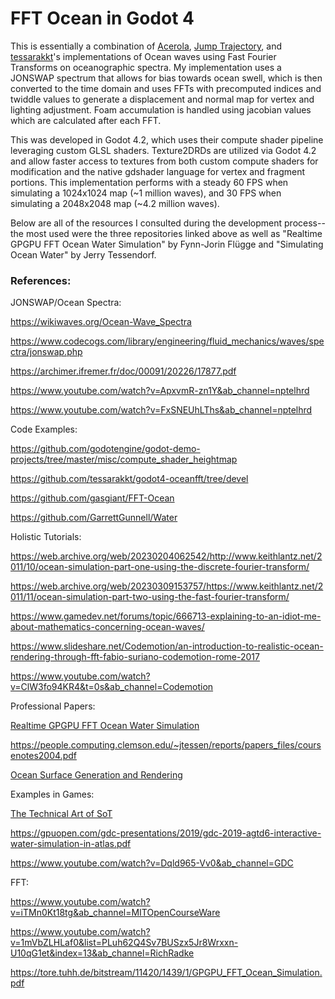 # FFT Ocean in Godot 4

This is essentially a combination of [Acerola](https://github.com/GarrettGunnell/Water), [Jump Trajectory](https://github.com/gasgiant/FFT-Ocean), and [tessarakkt](https://github.com/tessarakkt/godot4-oceanfft/tree/devel)'s implementations of Ocean waves using Fast Fourier Transforms on oceanographic spectra. My implementation uses a JONSWAP spectrum that allows for bias towards ocean swell, which is then converted to the time domain and uses FFTs with precomputed indices and twiddle values to generate a displacement and normal map for vertex and lighting adjustment. Foam accumulation is handled using jacobian values which are calculated after each FFT. 

This was developed in Godot 4.2, which uses their compute shader pipeline leveraging custom GLSL shaders. Texture2DRDs are utilized via Godot 4.2 and allow faster access to textures from both custom compute shaders for modification and the native gdshader language for vertex and fragment portions. This implementation performs with a steady 60 FPS when simulating a 1024x1024 map (~1 million waves), and 30 FPS when simulating a 2048x2048 map (~4.2 million waves). 

Below are all of the resources I consulted during the development process-- the most used were the three repositories linked above as well as "Realtime GPGPU FFT Ocean Water Simulation" by Fynn-Jorin Flügge and "Simulating Ocean Water" by Jerry Tessendorf.

### References:

JONSWAP/Ocean Spectra:

https://wikiwaves.org/Ocean-Wave_Spectra

https://www.codecogs.com/library/engineering/fluid_mechanics/waves/spectra/jonswap.php

https://archimer.ifremer.fr/doc/00091/20226/17877.pdf

https://www.youtube.com/watch?v=ApxvmR-zn1Y&ab_channel=nptelhrd

https://www.youtube.com/watch?v=FxSNEUhLThs&ab_channel=nptelhrd

Code Examples:

https://github.com/godotengine/godot-demo-projects/tree/master/misc/compute_shader_heightmap

https://github.com/tessarakkt/godot4-oceanfft/tree/devel

https://github.com/gasgiant/FFT-Ocean

https://github.com/GarrettGunnell/Water

Holistic Tutorials:

https://web.archive.org/web/20230204062542/http://www.keithlantz.net/2011/10/ocean-simulation-part-one-using-the-discrete-fourier-transform/

https://web.archive.org/web/20230309153757/https://www.keithlantz.net/2011/11/ocean-simulation-part-two-using-the-fast-fourier-transform/

https://www.gamedev.net/forums/topic/666713-explaining-to-an-idiot-me-about-mathematics-concerning-ocean-waves/

https://www.slideshare.net/Codemotion/an-introduction-to-realistic-ocean-rendering-through-fft-fabio-suriano-codemotion-rome-2017

https://www.youtube.com/watch?v=ClW3fo94KR4&t=0s&ab_channel=Codemotion

Professional Papers:

[Realtime GPGPU FFT Ocean Water Simulation](https://tore.tuhh.de/bitstream/11420/1439/1/GPGPU_FFT_Ocean_Simulation.pdf)

https://people.computing.clemson.edu/~jtessen/reports/papers_files/coursenotes2004.pdf

[Ocean Surface Generation and Rendering](https://www.cg.tuwien.ac.at/research/publications/2018/GAMPER-2018-OSG/GAMPER-2018-OSG-thesis.pdf)

Examples in Games:

[The Technical Art of SoT](https://www.youtube.com/watch?v=y9BOz2dFZzs)

https://gpuopen.com/gdc-presentations/2019/gdc-2019-agtd6-interactive-water-simulation-in-atlas.pdf

https://www.youtube.com/watch?v=Dqld965-Vv0&ab_channel=GDC

FFT:

https://www.youtube.com/watch?v=iTMn0Kt18tg&ab_channel=MITOpenCourseWare

https://www.youtube.com/watch?v=1mVbZLHLaf0&list=PLuh62Q4Sv7BUSzx5Jr8Wrxxn-U10qG1et&index=13&ab_channel=RichRadke

https://tore.tuhh.de/bitstream/11420/1439/1/GPGPU_FFT_Ocean_Simulation.pdf
